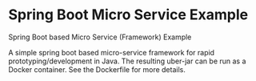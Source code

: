 # Spring Boot Micro Service Example
Spring Boot based Micro Service (Framework) Example

A simple spring boot based micro-service framework for rapid prototyping/development in Java.
The resulting uber-jar can be run as a Docker container. 
See the Dockerfile for more details.
